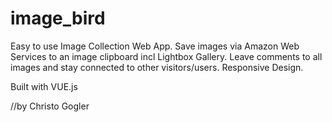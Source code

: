 # image_bird

Easy to use Image Collection Web App.
Save images via Amazon Web Services to an image clipboard incl Lightbox Gallery.
Leave comments to all images and stay connected to other visitors/users.
Responsive Design. 

Built with VUE.js

//by Christo Gogler

